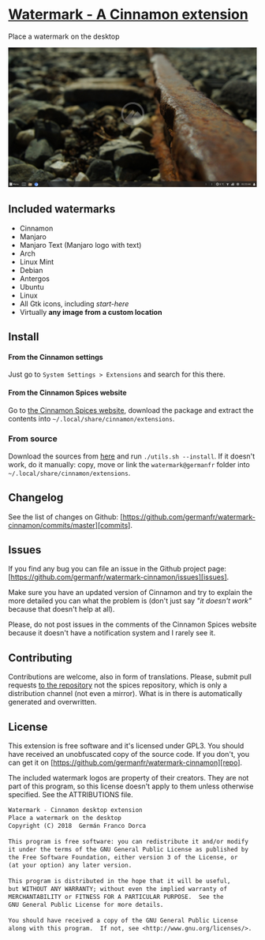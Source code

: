# [Watermark - A Cinnamon extension][repo]

Place a watermark on the desktop

[![Screenshot](screenshot.png)][repo]

## Included watermarks
 * Cinnamon
 * Manjaro
 * Manjaro Text (Manjaro logo with text)
 * Arch
 * Linux Mint
 * Debian
 * Antergos
 * Ubuntu
 * Linux
 * All Gtk icons, including *start-here*
 * Virtually **any image from a custom location**

## Install
#### From the Cinnamon settings
Just go to `System Settings > Extensions` and search for this there.

#### From the Cinnamon Spices website
Go to [the Cinnamon Spices website][spices], download the package and extract the contents into `~/.local/share/cinnamon/extensions`.

### From source
Download the sources from [here][repo] and run `./utils.sh --install`. If it doesn't work, do it manually: copy, move or link the `watermark@germanfr` folder into `~/.local/share/cinnamon/extensions`.

## Changelog
See the list of changes on Github:  [https://github.com/germanfr/watermark-cinnamon/commits/master][commits].

## Issues
If you find any bug you can file an issue in the Github project page: [https://github.com/germanfr/watermark-cinnamon/issues][issues].

Make sure you have an updated version of Cinnamon and try to explain the more detailed you can what the problem is (don't just say _"it doesn't work"_ because that doesn't help at all).

Please, do not post issues in the comments of the Cinnamon Spices website because it doesn't have a notification system and I rarely see it.

## Contributing
Contributions are welcome, also in form of translations. Please, submit pull requests [to the repository][repo] not the spices repository, which is only a distribution channel (not even a mirror). What is in there is automatically generated and overwritten.

## License
This extension is free software and it's licensed under GPL3.
You should have received an unobfuscated copy of the source code. If you don't, you can get it on [https://github.com/germanfr/watermark-cinnamon][repo].

The included watermark logos are property of their creators. They are not part of this program, so this license doesn't apply to them unless otherwise specified. See the ATTRIBUTIONS file.

```
Watermark - Cinnamon desktop extension
Place a watermark on the desktop
Copyright (C) 2018  Germán Franco Dorca

This program is free software: you can redistribute it and/or modify
it under the terms of the GNU General Public License as published by
the Free Software Foundation, either version 3 of the License, or
(at your option) any later version.

This program is distributed in the hope that it will be useful,
but WITHOUT ANY WARRANTY; without even the implied warranty of
MERCHANTABILITY or FITNESS FOR A PARTICULAR PURPOSE.  See the
GNU General Public License for more details.

You should have received a copy of the GNU General Public License
along with this program.  If not, see <http://www.gnu.org/licenses/>.
```

[repo]: https://github.com/germanfr/watermark-cinnamon
[commits]: https://github.com/germanfr/watermark-cinnamon/commits/master
[issues]: https://github.com/germanfr/watermark-cinnamon/issues
[releases]: https://github.com/germanfr/watermark-cinnamon/releases
[spices]: https://cinnamon-spices.linuxmint.com/extensions/view/46

